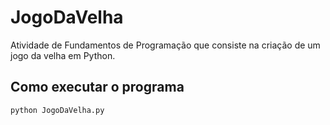 # JogoDaVelha
Atividade de Fundamentos de Programação que consiste na criação de um jogo da velha em Python.

## Como executar o programa

```console
python JogoDaVelha.py
```
